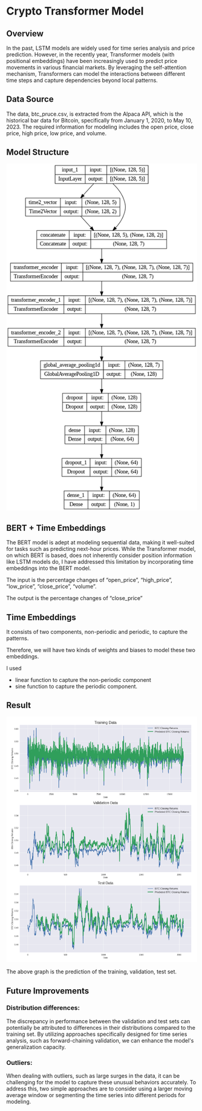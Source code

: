 # Crypto Transformer Model

## Overview
In the past, LSTM models are widely used for time series analysis and price prediction. However, in the recently year, Transformer models (with positional embeddings) have been increasingly used to predict price movements in various financial markets.
By leveraging the self-attention mechanism, Transformers can model the interactions between different time steps and capture dependencies beyond local patterns. 

## Data Source
The data, btc_pruce.csv, is extracted from the Alpaca API, which is the historical bar data for Bitcoin, specifically from January 1, 2020, to May 10, 2023. The required information for modeling includes the open price, close price, high price, low price, and volume.


## Model Structure
![alt text](./model_structure.png)

## BERT + Time Embeddings
The BERT model is adept at modeling sequential data, making it well-suited for tasks such as predicting next-hour prices. 
While the Transformer model, on which BERT is based, does not inherently consider position information like LSTM models do, I have addressed this limitation by incorporating time embeddings into the BERT model. 

The input is the percentage changes of “open_price”, “high_price”, “low_price”, “close_price”, “volume”.

The output is the percentage changes of “close_price”

## Time Embeddings
It consists of two components, non-periodic and periodic, to capture the patterns.  

Therefore, we will have two kinds of weights and biases to model these two embeddings.

I used 
* linear function to capture the non-periodic component 
* sine function to capture the periodic component.

## Result
![alt text](./result.png)

The above graph is the prediction of the training, validation, test set.

## Future Improvements
### Distribution differences: 
The discrepancy in performance between the validation and test sets can potentially be attributed to differences in their distributions compared to the training set. By utilizing approaches specifically designed for time series analysis, such as forward-chaining validation, we can enhance the model's generalization capacity. 

### Outliers:
When dealing with outliers, such as large surges in the data, it can be challenging for the model to capture these unusual behaviors accurately. To address this, two simple approaches are to consider using a larger moving average window or segmenting the time series into different periods for modeling.
